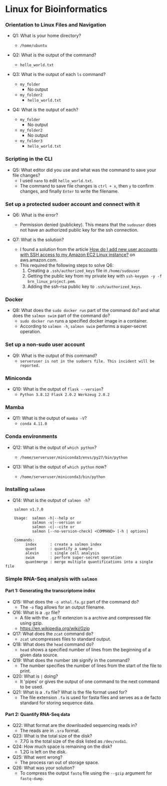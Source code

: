 # Linux for Bioinformatics

### Orientation to Linux Files and Navigation
* Q1: What is your home directory?
	* `/home/ubuntu`

* Q2: What is the output of the command?
	* `hello_world.txt`

* Q3: What is the output of each `ls` command?
	* `my_folder`
		* No output 
	* `my_folder2`
		* `hello_world.txt`

* Q4: What is the output of each?
	* `my_folder`
		* No output 
	* `my_folder2`
		* No output
	* `my_folder3`
		* `hello_world.txt`

### Scripting in the CLI
* Q5: What editor did you use and what was the command to save your file changes?
	* I used `nano` to edit `hello_world.txt`.
	* The command to save file changes is `ctrl + x`, then `y` to confirm changes, and finally `Enter` to write the filename.

### Set up a protected sudoer account and connect with it
* Q6: What is the error?
	* Permission denied (publickey). This means that the `sudouser` does not have an authorized public key for the ssh connection.

* Q7: What is the solution?
	* I found a solution from the article [How do I add new user accounts with SSH access to my Amazon EC2 Linux instance?](https://aws.amazon.com/premiumsupport/knowledge-center/new-user-accounts-linux-instance/) on aws.amazon.com. 
	* This required the following steps to solve Q6:
		1. Creating a `.ssh/authorized_keys` file in `/home/sudouser`
		2. Getting the public key from my private key with `ssh-keygen -y -f brn_linux_project.pem`.
		3. Adding the ssh-rsa public key to `.ssh/authorized_keys`.

### Docker
* Q8: What does the `sudo docker run` part of the command do? and what does the `salmon swim` part of the command do?
	* `sudo docker run` runs a specified docker image in a container.
	* According to `salmon -h`, `salmon swim` performs a super-secret operation. 

### Set up a non-sudo user account
* Q9: What is the output of this command?
	* `serveruser is not in the sudoers file. This incident will be reported.`

### Miniconda
* Q10: What is the output of `flask --version`?
	* `Python 3.8.12
	   Flask 2.0.2
	   Werkzeug 2.0.2`

### Mamba
* Q11: What is the output of `mamba -V`?
	* `conda 4.11.0`

### Conda environments
* Q12: What is the output of `which python`?
	* `/home/serveruser/miniconda3/envs/py27/bin/python`

* Q13: What is the output of `which python` now?
	* `/home/serveruser/miniconda3/bin/python`

### Installing `salmon`
* Q14: What is the output of `salmon -h`?

```
	salmon v1.7.0

	Usage:  salmon -h|--help or
	        salmon -v|--version or
	        salmon -c|--cite or
	        salmon [--no-version-check] <COMMAND> [-h | options]

	Commands:
	     index      : create a salmon index
	     quant      : quantify a sample
	     alevin     : single cell analysis
	     swim       : perform super-secret operation
	     quantmerge : merge multiple quantifications into a single file
``` 

### Simple RNA-Seq analysis with `salmon`

#### Part 1: Generating the transcriptome index
* Q15: What does the `-o athal.fa.gz` part of the command do?
	* The `-o` flag allows for an output filename.
* Q16: What is a `.gz` file?
	* A file with the `.gz` fil extenzion is a archive and compressed file using gzip.
	* https://en.wikipedia.org/wiki/Gzip
* Q17: What does the `zcat` command do?
	* `zcat` uncompresses files to standard output.
* Q18: What does the `head` command do?
	* `head` shows a specified number of lines from the beginning of a given data source.
* Q19: What does the number `100` signify in the command?
	* The number specifies the number of lines from the start of the file to print.
* Q20: What is `|` doing?
	* It 'pipes' or gives the output of one command to the next command to be used.
* Q21: What is a `.fa` file? What is the file format used for?
	* The file extension `.fa` is used for fasta files and serves as a de facto standard for storing sequence data.

#### Part 2: Quantify RNA-Seq data
* Q22: What format are the downloaded sequencing reads in?
	* The reads are in `.sra` format.
* Q23: What is the total size of the disk?
	* 7.7G is the total size of the disk listed as `/dev/xvda1`.
* Q24: How much space is remaining on the disk?
	* 1.2G is left on the disk.
* Q25: What went wrong?
	* The process ran out of storage space.
* Q26: What was your solution?
	* To compress the output `fastq` file using the `--gzip` argument for `fastq-dump`.
